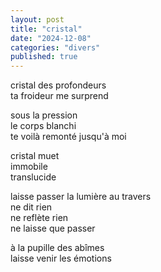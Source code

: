 ```yaml
---
layout: post
title: "cristal"
date: "2024-12-08"
categories: "divers"
published: true
---
```


cristal des profondeurs  
ta froideur me surprend  

sous la pression  
le corps blanchi  
te voilà remonté jusqu'à moi    

cristal muet  
immobile  
translucide  

laisse passer la lumière au travers  
ne dit rien  
ne reflète rien  
ne laisse que passer  

à la pupille des abîmes  
laisse venir les émotions  

